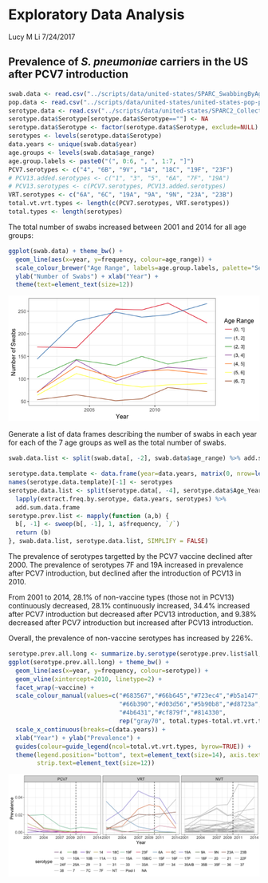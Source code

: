 Exploratory Data Analysis
================
Lucy M Li
7/24/2017

Prevalence of *S. pneumoniae* carriers in the US after PCV7 introduction
------------------------------------------------------------------------

``` r
swab.data <- read.csv("../scripts/data/united-states/SPARC_SwabbingByAge_2001-2014 MDL.csv")
pop.data <- read.csv("../scripts/data/united-states/united-states-pop-pyramid-2001.csv")
serotype.data <- read.csv("../scripts/data/united-states/SPARC2_CollectionYear_Serotypes_Age_2014_BMC.csv")
serotype.data$Serotype[serotype.data$Serotype==""] <- NA
serotype.data$Serotype <- factor(serotype.data$Serotype, exclude=NULL)
serotypes <- levels(serotype.data$Serotype)
data.years <- unique(swab.data$year)
age.groups <- levels(swab.data$age_range)
age.group.labels <- paste0("(", 0:6, ", ", 1:7, "]")
PCV7.serotypes <- c("4", "6B", "9V", "14", "18C", "19F", "23F")
# PCV13.added.serotypes <- c("1", "3", "5", "6A", "7F", "19A")
# PCV13.serotypes <- c(PCV7.serotypes, PCV13.added.serotypes)
VRT.serotypes <- c("6A", "6C", "19A", "9A", "9N", "23A", "23B")
total.vt.vrt.types <- length(c(PCV7.serotypes, VRT.serotypes))
total.types <- length(serotypes)
```

The total number of swabs increased between 2001 and 2014 for all age groups:

``` r
ggplot(swab.data) + theme_bw() +
  geom_line(aes(x=year, y=frequency, colour=age_range)) +
  scale_colour_brewer("Age Range", labels=age.group.labels, palette="Set1") +
  ylab("Number of Swabs") + xlab("Year") +
  theme(text=element_text(size=12))
```

![](01ExploratoryDataAnalysis_files/figure-markdown_github-ascii_identifiers/total_swabs_plot-1.png)

Generate a list of data frames describing the number of swabs in each year for each of the 7 age groups as well as the total number of swabs.

``` r
swab.data.list <- split(swab.data[, -2], swab.data$age_range) %>% add.sum.data.frame
```

``` r
serotype.data.template <- data.frame(year=data.years, matrix(0, nrow=length(data.years), ncol=length(serotypes)))
names(serotype.data.template)[-1] <- serotypes
serotype.data.list <- split(serotype.data[, -4], serotype.data$Age_Years) %>%
  lapply(extract.freq.by.serotype, data.years, serotypes) %>%
  add.sum.data.frame
serotype.prev.list <- mapply(function (a,b) {
  b[, -1] <- sweep(b[, -1], 1, a$frequency, `/`)
  return (b)
}, swab.data.list, serotype.data.list, SIMPLIFY = FALSE)
```

The prevalence of serotypes targetted by the PCV7 vaccine declined after 2000. The prevalence of serotypes 7F and 19A increased in prevalence after PCV7 introduction, but declined after the introduction of PCV13 in 2010.

From 2001 to 2014, 28.1% of non-vaccine types (those not in PCV13) continuously decreased, 28.1% continuously increased, 34.4% increased after PCV7 introduction but decreased after PCV13 introduction, and 9.38% decreased after PCV7 introduction but increased after PCV13 introduction.

Overall, the prevalence of non-vaccine serotypes has increased by 226%.

``` r
serotype.prev.all.long <- summarize.by.serotype(serotype.prev.list$all, PCV7.serotypes, VRT.serotypes)
ggplot(serotype.prev.all.long) + theme_bw() +
  geom_line(aes(x=year, y=frequency, colour=serotype)) +
  geom_vline(xintercept=2010, linetype=2) +
  facet_wrap(~vaccine) +
  scale_colour_manual(values=c("#683567","#66b645","#723ec4","#b5a147","#cf4db7",
                               "#66b390","#d03d56","#5b90b8","#d8723a","#8075cc",
                               "#4b6431","#cf879f","#814330",
                               rep("gray70", total.types-total.vt.vrt.types))) +
  scale_x_continuous(breaks=c(data.years)) +
  xlab("Year") + ylab("Prevalence") +
  guides(colour=guide_legend(ncol=total.vt.vrt.types, byrow=TRUE)) +
  theme(legend.position="bottom", text=element_text(size=14), axis.text=element_text(size=12),
        strip.text=element_text(size=12))
```

![](01ExploratoryDataAnalysis_files/figure-markdown_github-ascii_identifiers/serotype.data.list.visualize-1.png)
